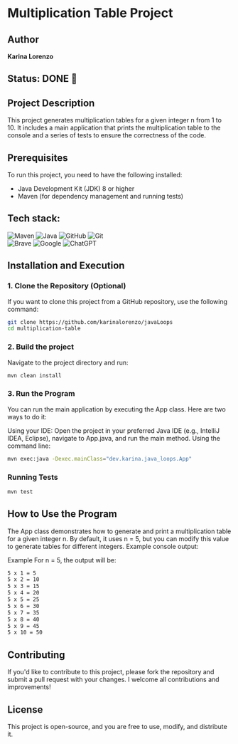 # Multiplication Table Project

## Author
**Karina Lorenzo**
  
## Status: DONE 👾

## Project Description
This project generates multiplication tables for a given integer n from 1 to 10. It includes a main application that prints the multiplication table to the console and a series of tests to ensure the correctness of the code.

## Prerequisites
To run this project, you need to have the following installed:

- Java Development Kit (JDK) 8 or higher
- Maven (for dependency management and running tests)

## Tech stack:

![Maven](https://img.shields.io/badge/-Maven-C71A36?logo=apache-maven&logoColor=white&style=flat)
![Java](https://img.shields.io/badge/-Java-007396?logo=java&logoColor=white&style=flat)
![GitHub](https://img.shields.io/badge/-GitHub-181717?logo=github&logoColor=white&style=flat)
![Git](https://img.shields.io/badge/-Git-F05032?logo=git&logoColor=white&style=flat)  
![Brave](https://img.shields.io/badge/-Brave-FB542B?logo=brave&logoColor=white&style=flat)
![Google](https://img.shields.io/badge/-Google-4285F4?logo=google&logoColor=white&style=flat)
![ChatGPT](https://img.shields.io/badge/-ChatGPT-10A37F?logo=openai&logoColor=white&style=flat)

## Installation and Execution
### 1. Clone the Repository (Optional)
If you want to clone this project from a GitHub repository, use the following command:

```sh
git clone https://github.com/karinalorenzo/javaLoops
cd multiplication-table
```

### 2. Build the project
Navigate to the project directory and run:
```sh
mvn clean install

```

### 3. Run the Program
You can run the main application by executing the App class. Here are two ways to do it:

Using your IDE: Open the project in your preferred Java IDE (e.g., IntelliJ IDEA, Eclipse), navigate to App.java, and run the main method.
Using the command line:

```sh
mvn exec:java -Dexec.mainClass="dev.karina.java_loops.App"
```
### Running Tests

```sh
mvn test
```

## How to Use the Program
The App class demonstrates how to generate and print a multiplication table for a given integer n. By default, it uses n = 5, but you can modify this value to generate tables for different integers.
Example console output:

Example
For n = 5, the output will be:

```sh
5 x 1 = 5
5 x 2 = 10
5 x 3 = 15
5 x 4 = 20
5 x 5 = 25
5 x 6 = 30
5 x 7 = 35
5 x 8 = 40
5 x 9 = 45
5 x 10 = 50
```

## Contributing
If you'd like to contribute to this project, please fork the repository and submit a pull request with your changes. I welcome all contributions and improvements!

## License
This project is open-source, and you are free to use, modify, and distribute it.
